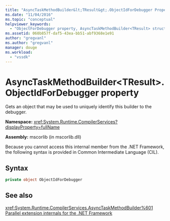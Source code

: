 ```yaml
---
title: "AsyncTaskMethodBuilder&lt;TResult&gt;.ObjectIdForDebugger Property | Microsoft Docs"
ms.date: "11/04/2016"
ms.topic: "conceptual"
helpviewer_keywords: 
  - "ObjectForDebugger property, AsyncTaskMethodBuilder<TResult> structure [.NET Framework debug engines]"
ms.assetid: 060b857f-daf5-43ea-bb51-abf9368e1e91
author: "gregvanl"
ms.author: "gregvanl"
manager: douge
ms.workload: 
  - "vssdk"
---
```

# AsyncTaskMethodBuilder&lt;TResult&gt;.ObjectIdForDebugger property
Gets an object that may be used to uniquely identify this builder to the debugger.  
  
 **Namespace:** <xref:System.Runtime.CompilerServices?displayProperty=fullName>  
  
 **Assembly:** mscorlib (in mscorlib.dll)  
  
 Because you cannot access this internal member from the .NET Framework, the following syntax is provided in Common Intermediate Language (CIL).  
  
## Syntax  
  
```csharp  
private object ObjectIdForDebugger  
```  
  
## See also  
 <xref:System.Runtime.CompilerServices.AsyncTaskMethodBuilder%601>   
 [Parallel extension internals for the .NET Framework](../../extensibility/debugger/parallel-extension-internals-for-the-dotnet-framework.md)